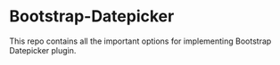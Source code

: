 # Bootstrap-Datepicker
This repo contains all the important options for implementing Bootstrap Datepicker plugin.
